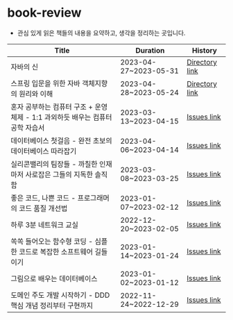 # book-review
- 관심 있게 읽은 책들의 내용을 요약하고, 생각을 정리하는 곳입니다.

| Title                                          | Duration              | History                                                                                                                          |
|------------------------------------------------|-----------------------|----------------------------------------------------------------------------------------------------------------------------------|
| 자바의 신                     | 2023-04-27~2023-05-31 | [Directory link](https://github.com/wisdom08/book-review/tree/main/2023/god-of-java)                                             |
| 스프링 입문을 위한 자바 객체지향의 원리와 이해                     | 2023-04-28~2023-05-24 | [Directory link](https://github.com/wisdom08/book-review/tree/main/2023/principles-and-understanding-of-Java-object-orientation) |
| 혼자 공부하는 컴퓨터 구조 + 운영체제 - 1:1 과외하듯 배우는 컴퓨터공학 자습서 | 2023-03-13~2023-04-15 | [Issues link](https://github.com/wisdom08/book-review/issues?q=is%3Aissue+is%3Aclosed+milestone%3A%22혼자+공부하는+컴퓨터+구조%2B운영체제%22)   |
| 데이터베이스 첫걸음 - 완전 초보의 데이터베이스 따라잡기                | 2023-04-06~2023-04-14 | [Issues link](https://github.com/wisdom08/book-review/issues?q=is%3Aissue+milestone%3A%22데이터베이스+첫걸음%22+is%3Aclosed)              |
| 실리콘밸리의 팀장들 - 까칠한 인재마저 사로잡은 그들의 지독한 솔직함         | 2023-03-08~2023-03-25 | [Issues link](https://github.com/wisdom08/book-review/issues?q=is%3Aissue+is%3Aclosed+milestone%3A%22실리콘밸리의+팀장들%22)              |
| 좋은 코드, 나쁜 코드 - 프로그래머의 코드 품질 개선법                | 2023-01-07~2023-02-12 | [Issues link](https://github.com/wisdom08/book-review/issues?q=is%3Aissue+is%3Aclosed+milestone%3A%22좋은+코드%2C+나쁜+코드%22)          |
| 하루 3분 네트워크 교실                                  | 2022-12-20~2023-02-05 | [Issues link](https://github.com/wisdom08/book-review/issues?q=is%3Aissue+milestone%3A%22하루+3분+네트워크+교실%22+is%3Aclosed)           |
| 쏙쏙 들어오는 함수형 코딩 - 심플한 코드로 복잡한 소프트웨어 길들이기        | 2023-01-14~2023-01-24 | [Issues link](https://github.com/wisdom08/book-review/issues?q=is%3Aissue+is%3Aclosed+milestone%3A%22쏙쏙+들어오는+함수형+코딩%22)          |
| 그림으로 배우는 데이터베이스                                | 2023-01-02~2023-01-12 | [Issues link](https://github.com/wisdom08/book-review/issues?q=is%3Aissue+is%3Aclosed+milestone%3A%22그림으로+배우는+데이터베이스%22)         |
| 도메인 주도 개발 시작하기 - DDD 핵심 개념 정리부터 구현까지           | 2022-11-24~2022-12-29 | [Issues link](https://github.com/wisdom08/book-review/issues?q=is%3Aissue+milestone%3A%22도메인+주도+개발+시작하기%22+is%3Aclosed)          |
